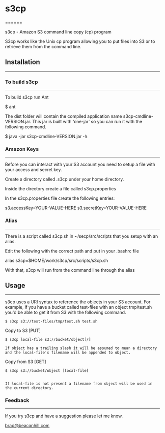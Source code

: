 # s3cp
======

s3cp - Amazon S3 command line copy (cp) program

S3cp works like the Unix cp program allowing you to put files into S3 or to retrieve them from the command line.

## Installation
---------------

### To build s3cp
-----------------

To build s3cp run Ant

   $ ant

The dist folder will contain the compiled application name s3cp-cmdline-VERSION.jar. This jar is built with 'one-jar' so you can run it with the following command.

   $ java -jar s3cp-cmdline-VERSION.jar -h

### Amazon Keys
---------------

Before you can interact with your S3 account you need to setup a file with your access and secret key.

Create a directory called .s3cp under your home directory.

Inside the directory create a file called s3cp.properties

In the s3cp.properties file create the following entries:

s3.accessKey=YOUR-VALUE-HERE
s3.secretKey=YOUR-VALUE-HERE

### Alias
---------

There is a script called s3cp.sh in ~/secp/src/scripts that you setup with an alias.

Edit the following with the correct path and put in your .bashrc file

alias s3cp=$HOME/work/s3cp/src/scripts/s3cp.sh

With that, s3cp will run from the command line through the alias


## Usage
--------

s3cp uses a URI syntax to reference the objects in your S3 account. For example, if you have a bucket called test-files with an object tmp/test.sh you'd be able to get it from S3 with the following command.

    $ s3cp s3://test-files/tmp/test.sh test.sh




Copy to S3 [PUT]

    $ s3cp local-file s3://bucket/object[/]

    If object has a trailing slash it will be assumed to mean a directory
    and the local-file's filename will be appended to object.

Copy from S3 [GET]

    $ s3cp s3://bucket/object [local-file]


    If local-file is not present a filename from object will be used in
    the current directory.


### Feedback
------------

If you try s3cp and have a suggestion please let me know.

brad@beaconhill.com
